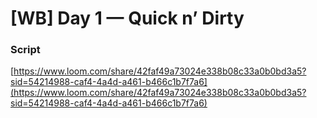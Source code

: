 # [WB] Day 1 — Quick n’ Dirty

### Script

[https://www.loom.com/share/42faf49a73024e338b08c33a0b0bd3a5?sid=54214988-caf4-4a4d-a461-b466c1b7f7a6](https://www.loom.com/share/42faf49a73024e338b08c33a0b0bd3a5?sid=54214988-caf4-4a4d-a461-b466c1b7f7a6)
